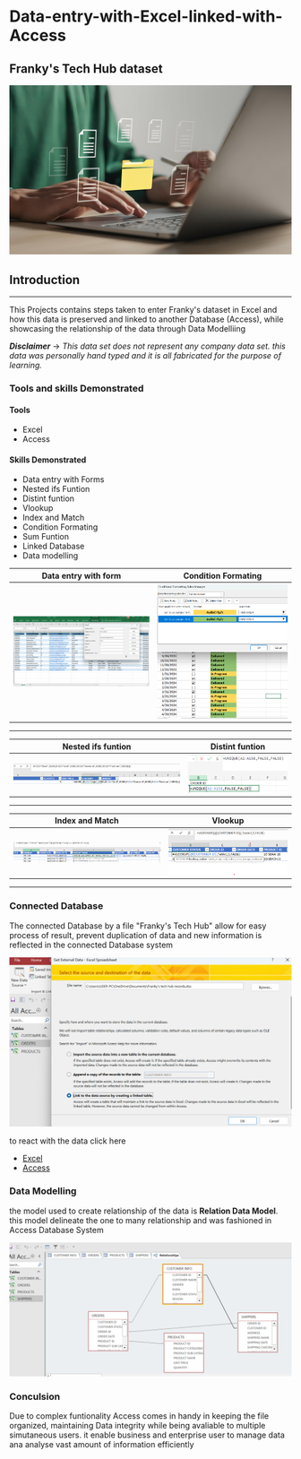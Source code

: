 # Data-entry-with-Excel-linked-with-Access
## Franky's Tech Hub dataset

![](Data_transfer_pic.jpg)

## Introduction
---

This Projects contains steps taken to enter Franky's dataset in Excel and how this data is preserved and linked to another Database (Access), while showcasing the relationship of the data through Data Modelliing

**_Disclaimer_** -> _This data set does not represent any company data set. this data was personally hand typed and it is all fabricated for the purpose of learning._

### Tools and skills Demonstrated

#### Tools
- Excel
- Access

#### Skills Demonstrated
- Data entry with Forms
- Nested ifs Funtion
- Distint funtion
- Vlookup
- Index and Match
- Condition Formating
- Sum Funtion
- Linked Database
- Data modelling

Data entry with form               |                    Condition Formating 
:---------------------------------:|:---------------------------------------:
![](Data_Entry_With_Form.png)      |  ![](Condition_formatting_in_data_entry.png)
---

  Nested ifs funtion               |                    Distint funtion
:---------------------------------:|:-------------------------------------:
 ![](nested_ifs_in_data_entry.png) |  ![](unique_funtion_in_data_entry.png)
 ---

 Index and Match                    |                             Vlookup         
:----------------------------------:|:-------------------------------------:
![](index_match_in_data_entry.png)  |   ![](Vlookup_in_data_entry.png)    
 ---
### Connected Database

The connected Database by a file "Franky's Tech Hub" allow for easy process of result, prevent duplication of data and new information is reflected in the connected Database system

![](linked_with_excel.png)

to react with the data click here
- [Excel](Franky's_tech_hub_records.xlsx)
- [Access](Franky's_tech_hub.accdb)

### Data Modelling
the model used to create relationship of the data is **Relation Data Model**. this model delineate the one to many relationship and was fashioned in Access Database System

![](Data_modelling_with_a_linked_file.png)

### Conculsion

Due to complex funtionality Access comes in handy in keeping the file organized, maintaining Data integrity while being avaliable to multiple simutaneous users. it enable business and enterprise user to manage data ana analyse vast amount of information efficiently


